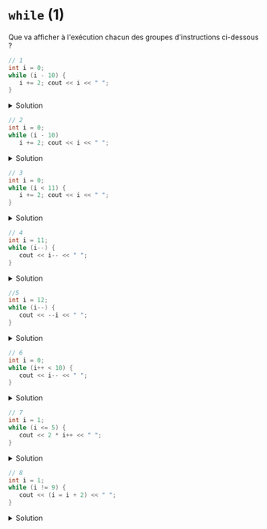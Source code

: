 # `while` (1)

Que va afficher à l'exécution chacun des groupes d'instructions ci-dessous ?

~~~cpp
// 1
int i = 0;
while (i - 10) {
   i += 2; cout << i << " ";
}
~~~

<details>
<summary>Solution</summary>

~~~
2 4 6 8 10
~~~
</details>


~~~cpp
// 2
int i = 0;
while (i - 10)
   i += 2; cout << i << " ";
~~~

<details>
<summary>Solution</summary>
~~~
10
~~~

Noter que cout ne fait pas partie de la boucle
</details>


~~~cpp
// 3
int i = 0;
while (i < 11) {
   i += 2; cout << i << " ";
}
~~~

<details>
<summary>Solution</summary>

~~~
2 4 6 8 10 12
~~~
</details>

~~~cpp
// 4
int i = 11;
while (i--) {
   cout << i-- << " ";
}
~~~

<details>
<summary>Solution</summary>

~~~
10 8 6 4 2 0 -2 -4 …
~~~
boucle infinie
</details>

~~~cpp
//5
int i = 12;
while (i--) {
   cout << --i << " ";
}
~~~

<details>
<summary>Solution</summary>

~~~
10 8 6 4 2 0
~~~
</details>

~~~cpp
// 6	
int i = 0;
while (i++ < 10) {
   cout << i-- << " ";
}
~~~

<details>
<summary>Solution</summary>

~~~
1 1 1 1 1 1 1 1 .... 
~~~
boucle infinie
</details>

~~~cpp
// 7	
int i = 1;
while (i <= 5) {
   cout << 2 * i++ << " ";
}
~~~

<details>
<summary>Solution</summary>

~~~
2 4 6 8 10
~~~
</details>



~~~cpp
// 8
int i = 1;
while (i != 9) {
   cout << (i = i + 2) << " ";
}
~~~

<details>
<summary>Solution</summary>

~~~
3 5 7 9
~~~
</details>